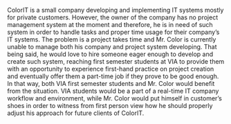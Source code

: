 ColorIT is a small company developing and implementing IT systems mostly for private customers. However, the owner of the company has no project management system at the moment and therefore, he is in need of such system in order to handle tasks and proper time usage for their company’s IT systems. 
The problem is a project takes time and Mr. Color is currently unable to manage both his company and project system developing. That being said, he would love to hire someone eager enough to develop and create such system, reaching first semester students at VIA to provide them with an opportunity to experience first-hand practice on project creation and eventually offer them a part-time job if they prove to be good enough. 
In that way, both VIA first semester students and Mr. Color would benefit from the situation. VIA students would be a part of a real-time IT company workflow and environment, while Mr. Color would put himself in customer’s shoes in order to witness from first person view how he should properly adjust his approach for future clients of ColorIT.
